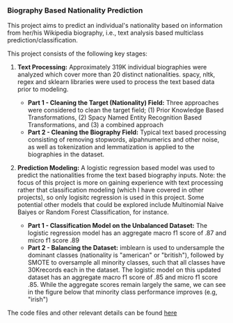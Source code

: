 ### Biography Based Nationality Prediction

This project aims to predict an individual's nationality based on information from her/his Wikipedia biography, i.e., text analysis based multiclass prediction/classification. 

This project consists of the following key stages:
1. <b>Text Processing:</b> Approximately 319K individual biographies were analyzed which cover more than 20 distinct nationalities. spacy, nltk, regex and sklearn libraries were used to process the text based data prior to modeling.
   * <b>Part 1 - Cleaning the Target (Nationality) Field:</b> Three approaches were considered to clean the target field; (1) Prior Knowledge Based Transformations, (2) Spacy Named Entity Recognition Based Transformations, and (3) a combined approach
   * <b>Part 2 - Cleaning the Biography Field:</b> Typical text based processing consisting of removing stopwords, alpahnumerics and other noise, as well as tokenization and lemmatization is applied to the biographies in the dataset.

2. <b>Prediction Modeling:</b> A logistic regression based model was used to predict the nationalities frome the text based biography inputs. Note: the focus of this project is more on gaining experience with text processing rather that classification modeling (which I have covered in other projects), so only logisitc regression is used in this project. Some potential other models that could be explored include Multinomial Naive Baiyes or Random Forest Classification, for instance.
   * <b>Part 1 - Classification Model on the Unbalanced Dataset:</b> The logistic regression model has an aggregate macro f1 score of .87 and micro f1 score .89 
   * <b>Part 2 - Balancing the Dataset:</b> imblearn is used to undersample the dominant classes (nationality is "american" or "british"), followed by SMOTE to oversample all minority classes, such that all classes have 30Krecords each in the dataset. The logistic model on this updated dataset has an aggregate macro f1 score of .85 and micro f1 score .85. While the aggregate scores remain largely the same, we can see in the figure below that minority class performance improves (e.g, "irish")


The code files and other relevant details can be found [here](https://github.com/prarid/BiographyBased_NationalityPrediction/blob/main/NationalityPrediction/WikiNationalityPrediction.ipynb)

